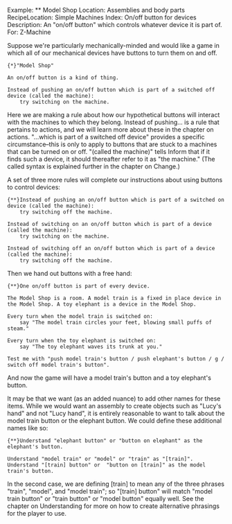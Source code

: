 Example: ** Model Shop
Location: Assemblies and body parts
RecipeLocation: Simple Machines
Index: On/off button for devices
Description: An "on/off button" which controls whatever device it is part of.
For: Z-Machine

  
Suppose we're particularly mechanically-minded and would like a game in which all of our mechanical devices have buttons to turn them on and off.

  

``` inform7
{*}"Model Shop"

An on/off button is a kind of thing.

Instead of pushing an on/off button which is part of a switched off device (called the machine):
	try switching on the machine.
```

  
Here we are making a rule about how our hypothetical buttons will interact with the machines to which they belong. Instead of pushing... is a rule that pertains to actions, and we will learn more about these in the chapter on actions. "...which is part of a switched off device" provides a specific circumstance–this is only to apply to buttons that are stuck to a machines that can be turned on or off. "(called the machine)" tells Inform that if it finds such a device, it should thereafter refer to it as "the machine." (The called syntax is explained further in the chapter on Change.)

  
A set of three more rules will complete our instructions about using buttons to control devices:

  

``` inform7
{**}Instead of pushing an on/off button which is part of a switched on device (called the machine):
	try switching off the machine.

Instead of switching on an on/off button which is part of a device (called the machine):
	try switching on the machine.

Instead of switching off an on/off button which is part of a device (called the machine):
	try switching off the machine.
```

  
Then we hand out buttons with a free hand:

  

``` inform7
{**}One on/off button is part of every device.

The Model Shop is a room. A model train is a fixed in place device in the Model Shop. A toy elephant is a device in the Model Shop.

Every turn when the model train is switched on:
	say "The model train circles your feet, blowing small puffs of steam."

Every turn when the toy elephant is switched on:
	say "The toy elephant waves its trunk at you."

Test me with "push model train's button / push elephant's button / g / switch off model train's button".
```

  
And now the game will have a model train's button and a toy elephant's button.

  
It may be that we want (as an added nuance) to add other names for these items. While we would want an assembly to create objects such as "Lucy's hand" and not "Lucy hand", it is entirely reasonable to want to talk about the model train button or the elephant button. We could define these additional names like so:

  

``` inform7
{**}Understand "elephant button" or "button on elephant" as the elephant's button.

Understand "model train" or "model" or "train" as "[train]". Understand "[train] button" or  "button on [train]" as the model train's button.
```

  
In the second case, we are defining [train] to mean any of the three phrases "train", "model", and "model train"; so "[train] button" will match "model train button" or "train button" or "model button" equally well. See the chapter on Understanding for more on how to create alternative phrasings for the player to use.

